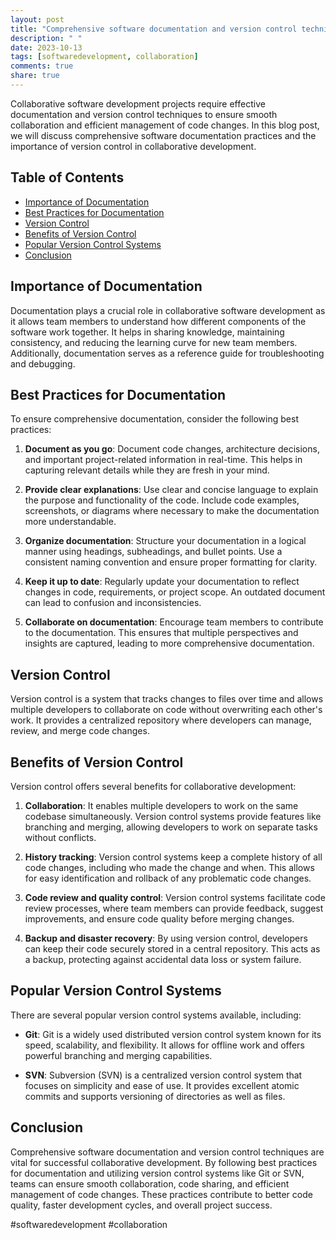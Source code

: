 ```yaml
---
layout: post
title: "Comprehensive software documentation and version control techniques for collaborative development"
description: " "
date: 2023-10-13
tags: [softwaredevelopment, collaboration]
comments: true
share: true
---
```


Collaborative software development projects require effective documentation and version control techniques to ensure smooth collaboration and efficient management of code changes. In this blog post, we will discuss comprehensive software documentation practices and the importance of version control in collaborative development.

## Table of Contents
- [Importance of Documentation](#importance-of-documentation)
- [Best Practices for Documentation](#best-practices-for-documentation)
- [Version Control](#version-control)
- [Benefits of Version Control](#benefits-of-version-control)
- [Popular Version Control Systems](#popular-version-control-systems)
- [Conclusion](#conclusion)

## Importance of Documentation

Documentation plays a crucial role in collaborative software development as it allows team members to understand how different components of the software work together. It helps in sharing knowledge, maintaining consistency, and reducing the learning curve for new team members. Additionally, documentation serves as a reference guide for troubleshooting and debugging.

## Best Practices for Documentation

To ensure comprehensive documentation, consider the following best practices:

1. **Document as you go**: Document code changes, architecture decisions, and important project-related information in real-time. This helps in capturing relevant details while they are fresh in your mind.

2. **Provide clear explanations**: Use clear and concise language to explain the purpose and functionality of the code. Include code examples, screenshots, or diagrams where necessary to make the documentation more understandable.

3. **Organize documentation**: Structure your documentation in a logical manner using headings, subheadings, and bullet points. Use a consistent naming convention and ensure proper formatting for clarity.

4. **Keep it up to date**: Regularly update your documentation to reflect changes in code, requirements, or project scope. An outdated document can lead to confusion and inconsistencies.

5. **Collaborate on documentation**: Encourage team members to contribute to the documentation. This ensures that multiple perspectives and insights are captured, leading to more comprehensive documentation.

## Version Control

Version control is a system that tracks changes to files over time and allows multiple developers to collaborate on code without overwriting each other's work. It provides a centralized repository where developers can manage, review, and merge code changes.

## Benefits of Version Control

Version control offers several benefits for collaborative development:

1. **Collaboration**: It enables multiple developers to work on the same codebase simultaneously. Version control systems provide features like branching and merging, allowing developers to work on separate tasks without conflicts.

2. **History tracking**: Version control systems keep a complete history of all code changes, including who made the change and when. This allows for easy identification and rollback of any problematic code changes.

3. **Code review and quality control**: Version control systems facilitate code review processes, where team members can provide feedback, suggest improvements, and ensure code quality before merging changes.

4. **Backup and disaster recovery**: By using version control, developers can keep their code securely stored in a central repository. This acts as a backup, protecting against accidental data loss or system failure.

## Popular Version Control Systems

There are several popular version control systems available, including:

- **Git**: Git is a widely used distributed version control system known for its speed, scalability, and flexibility. It allows for offline work and offers powerful branching and merging capabilities.

- **SVN**: Subversion (SVN) is a centralized version control system that focuses on simplicity and ease of use. It provides excellent atomic commits and supports versioning of directories as well as files.

## Conclusion

Comprehensive software documentation and version control techniques are vital for successful collaborative development. By following best practices for documentation and utilizing version control systems like Git or SVN, teams can ensure smooth collaboration, code sharing, and efficient management of code changes. These practices contribute to better code quality, faster development cycles, and overall project success.

\#softwaredevelopment #collaboration